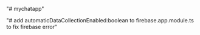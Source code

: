 "# mychatapp" 

"# add automaticDataCollectionEnabled:boolean to firebase.app.module.ts to fix firebase error"

